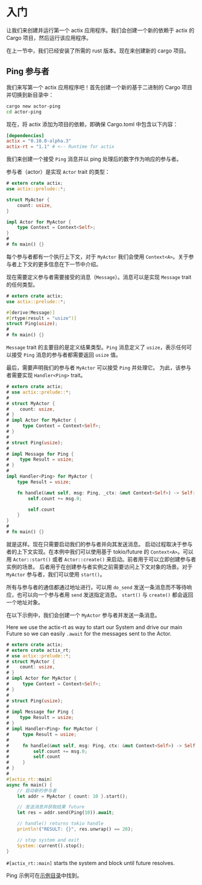 # 入门

让我们来创建并运行第一个 actix 应用程序。我们会创建一个新的依赖于 actix 的 Cargo
项目，然后运行该应用程序。

在上一节中，我们已经安装了所需的 rust 版本。现在来创建新的 cargo 项目。

## Ping 参与者

我们来写第一个 actix 应用程序吧！首先创建一个新的基于二进制的
Cargo 项目并切换到新目录中：

```bash
cargo new actor-ping
cd actor-ping
```

现在，将 actix 添加为项目的依赖，即确保 Cargo.toml
中包含以下内容：

```toml
[dependencies]
actix = "0.10.0-alpha.3"
actix-rt = "1.1" # <-- Runtime for actix
```

我们来创建一个接受 `Ping` 消息并以 ping 处理后的数字作为响应的参与者。

参与者（actor）是实现 `Actor` trait 的类型：

```rust
# extern crate actix;
use actix::prelude::*;

struct MyActor {
    count: usize,
}

impl Actor for MyActor {
    type Context = Context<Self>;
}
#
# fn main() {}
```

每个参与者都有一个执行上下文，对于 `MyActor` 我们会使用 `Context<A>`。关于<!--
-->参与者上下文的更多信息在下一节中介绍。

现在需要定义参与者需要接受的消息（`Message`）。消息可以是实现
`Message` trait 的任何类型。

```rust
# extern crate actix;
use actix::prelude::*;

#[derive(Message)]
#[rtype(result = "usize")]
struct Ping(usize);
#
# fn main() {}
```

`Message` trait 的主要目的是定义结果类型。`Ping` 消息定义了
`usize`，表示任何可以接受 `Ping` 消息的参与者都需要<!--
-->返回 `usize` 值。

最后，需要声明我们的参与者 `MyActor` 可以接受 `Ping` 并处理它。
为此，该参与者需要实现 `Handler<Ping>` trait。

```rust
# extern crate actix;
# use actix::prelude::*;
#
# struct MyActor {
#    count: usize,
# }
# impl Actor for MyActor {
#     type Context = Context<Self>;
# }
#
# struct Ping(usize);
#
# impl Message for Ping {
#    type Result = usize;
# }
#
impl Handler<Ping> for MyActor {
    type Result = usize;

    fn handle(&mut self, msg: Ping, _ctx: &mut Context<Self>) -> Self::Result {
        self.count += msg.0;

        self.count
    }
}
#
# fn main() {}
```

就是这样。现在只需要启动我们的参与者并向其发送消息。
启动过程取决于参与者的上下文实现。在本例中我们可以使用<!--
-->基于 tokio/future 的 `Context<A>`。可以用 `Actor::start()`
或者 `Actor::create()` 来启动。前者用于可以立即创建参与者实例的场景。
后者用于在创建参与者实例之前需要访问上下文对象的场景<!--
-->。对于 `MyActor` 参与者，我们可以使用 `start()`。

所有与参与者的通信都通过地址进行。可以用 `do_send` 发送一条消息<!--
-->而不等待响应，也可以向一个参与者用 `send` 发送指定消息。
`start()` 与 `create()` 都会返回一个地址对象。

在以下示例中，我们会创建一个 `MyActor` 参与者并发送一条消息。

Here we use the actix-rt as way to start our System and drive our main Future
so we can easily `.await` for the messages sent to the Actor.

```rust
# extern crate actix;
# extern crate actix_rt;
# use actix::prelude::*;
# struct MyActor {
#    count: usize,
# }
# impl Actor for MyActor {
#     type Context = Context<Self>;
# }
#
# struct Ping(usize);
#
# impl Message for Ping {
#    type Result = usize;
# }
# impl Handler<Ping> for MyActor {
#     type Result = usize;
#
#     fn handle(&mut self, msg: Ping, ctx: &mut Context<Self>) -> Self::Result {
#         self.count += msg.0;
#         self.count
#     }
# }
#
#[actix_rt::main] 
async fn main() {
    // 启动新的参与者
    let addr = MyActor { count: 10 }.start();

    // 发送消息并获取结果 future
    let res = addr.send(Ping(10)).await;

    // handle() returns tokio handle
    println!("RESULT: {}", res.unwrap() == 20);

    // stop system and exit
    System::current().stop();
}
```

`#[actix_rt::main]` starts the system and block until future resolves.

Ping 示例可在[示例目录](https://github.com/actix/actix/tree/master/examples/)中找到。
